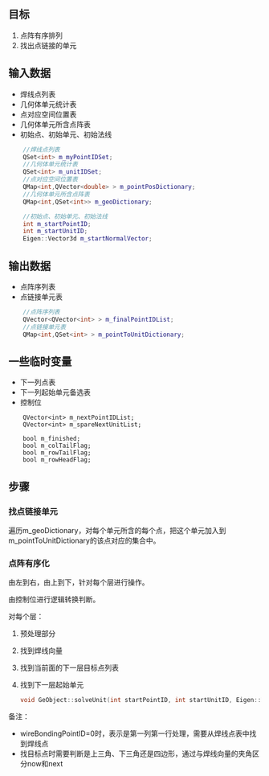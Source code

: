 ## 目标

1. 点阵有序排列
2. 找出点链接的单元



## 输入数据

* 焊线点列表
* 几何体单元统计表
* 点对应空间位置表
* 几何体单元所含点阵表
* 初始点、初始单元、初始法线

```c++
    //焊线点列表
	QSet<int> m_myPointIDSet;   
	//几何体单元统计表
    QSet<int> m_unitIDSet;		
	//点对应空间位置表
    QMap<int,QVector<double> > m_pointPosDictionary;
	//几何体单元所含点阵表			
    QMap<int,QSet<int>> m_geoDictionary;	

	//初始点、初始单元、初始法线
    int m_startPointID;
    int m_startUnitID;
    Eigen::Vector3d m_startNormalVector;
```

## 输出数据

* 点阵序列表
* 点链接单元表

```c++
    //点阵序列表
    QVector<QVector<int> > m_finalPointIDList;
	//点链接单元表
    QMap<int,QSet<int> > m_pointToUnitDictionary;
```

## 一些临时变量

* 下一列点表
* 下一列起始单元备选表
* 控制位

```
    QVector<int> m_nextPointIDList;
    QVector<int> m_spareNextUnitList;
    
    bool m_finished;
    bool m_colTailFlag;
    bool m_rowTailFlag;
    bool m_rowHeadFlag;
```



## 步骤

### 找点链接单元

遍历m_geoDictionary，对每个单元所含的每个点，把这个单元加入到m_pointToUnitDictionary的该点对应的集合中。

### 点阵有序化

由左到右，由上到下，针对每个层进行操作。

由控制位进行逻辑转换判断。

对每个层：

1. 预处理部分

2. 找到焊线向量

3. 找到当前面的下一层目标点列表

4. 找到下一层起始单元

    ```c++
    void GeObject::solveUnit(int startPointID, int startUnitID, Eigen::Vector3d normalVector, int wireBondingPointID)
    ```

备注：

* wireBondingPointID=0时，表示是第一列第一行处理，需要从焊线点表中找到焊线点
* 找目标点时需要判断是上三角、下三角还是四边形，通过与焊线向量的夹角区分now和next

